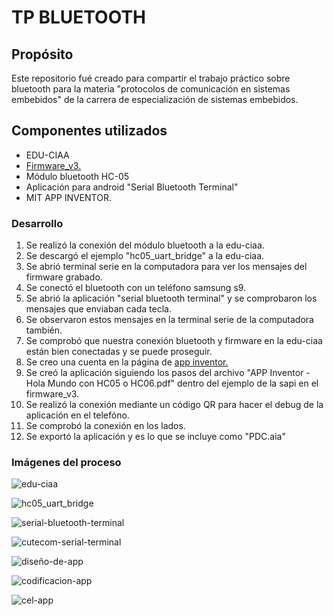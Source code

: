# TP BLUETOOTH

## Propósito
 
Este repositorio fué creado para compartir el trabajo práctico sobre bluetooth para la materia "protocolos de comunicación en sistemas embebidos" de la carrera de especialización de sistemas embebidos.

## Componentes utilizados

- EDU-CIAA
- [Firmware_v3.](https://github.com/epernia/firmware_v3)
- Módulo bluetooth HC-05
- Aplicación para android "Serial Bluetooth Terminal"
- MIT APP INVENTOR.

### Desarrollo

1. Se realizó la conexión del módulo bluetooth a la edu-ciaa.
2. Se descargó el ejemplo "hc05_uart_bridge" a la edu-ciaa.
3. Se abrió terminal serie en la computadora para ver los mensajes del firmware grabado.
4. Se conectó el bluetooth con un teléfono samsung s9.
5. Se abrió la aplicación "serial bluetooth terminal" y se comprobaron los mensajes que enviaban cada tecla.
6. Se observaron estos mensajes en la terminal serie de la computadora también.
7. Se comprobó que nuestra conexión bluetooth y firmware en la edu-ciaa están bien conectadas y se puede proseguir.
8. Se creo una cuenta en la página de [app inventor.](https://appinventor.mit.edu/)
9. Se creó la aplicación siguiendo los pasos del archivo "APP Inventor - Hola Mundo con HC05 o HC06.pdf" dentro del ejemplo de la sapi en el firmware_v3.
10. Se realizó la conexión mediante un código QR para hacer el debug de la aplicación en el telefóno.
11. Se comprobó la conexión en los lados.
12. Se exportó la aplicación y es lo que se incluye como "PDC.aia"

### Imágenes del proceso

![edu-ciaa](/images/edu-ciaa.jpg)


![hc05_uart_bridge](/images/hc05_uart_bridge.png)


![serial-bluetooth-terminal](/images/serial-bluetooth-terminal.jpg)


![cutecom-serial-terminal](/images/cutecom-serial-terminal.png)


![diseño-de-app](/images/diseño-de-app.png)


![codificacion-app](/images/codificacion-app.png)


![cel-app](/images/cel-app.jpg)














